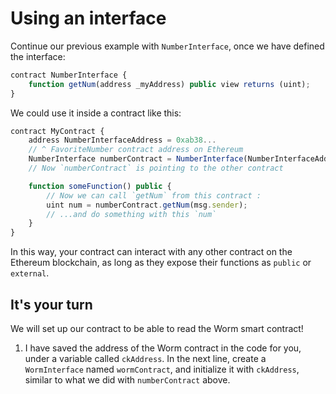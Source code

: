 # Using an interface

Continue our previous example with `NumberInterface`, once we have defined the interface:

```js
contract NumberInterface {
    function getNum(address _myAddress) public view returns (uint);
}
```

We could use it inside a contract like this:

```js
contract MyContract {
    address NumberInterfaceAddress = 0xab38...
    // ^ FavoriteNumber contract address on Ethereum
    NumberInterface numberContract = NumberInterface(NumberInterfaceAddress)
    // Now `numberContract` is pointing to the other contract

    function someFunction() public {
        // Now we can call `getNum` from this contract :
        uint num = numberContract.getNum(msg.sender);
        // ...and do something with this `num`
    }
}
```

In this way, your contract can interact with any other contract on the Ethereum blockchain, as long as they expose their functions as `public` or `external`.

## It's your turn

We will set up our contract to be able to read the Worm smart contract!

1. I have saved the address of the Worm contract in the code for you, under a variable called `ckAddress`. In the next line, create a `WormInterface` named `wormContract`, and initialize it with `ckAddress`, similar to what we did with `numberContract` above.
